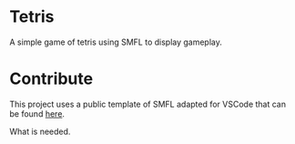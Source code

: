 # Tetris  
A simple game of tetris using SMFL to display gameplay.  
  

  
  
# Contribute  
This project uses a public template of SMFL adapted for VSCode that can be found [here](https://github.com/andrew-r-king/sfml-vscode-boilerplate).  
  
  
What is needed.
